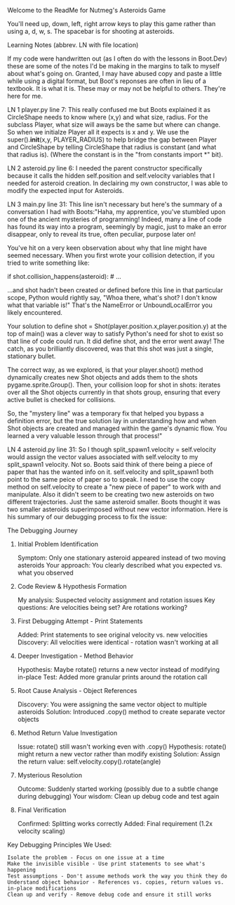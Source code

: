 Welcome to the ReadMe for Nutmeg's Asteroids Game

You'll need up, down, left, right arrow keys to play this game rather than using a, d, w, s. The spacebar is for shooting at asteroids. 











Learning Notes (abbrev. LN with file location)

If my code were handwritten out (as I often do with the lessons in Boot.Dev) these are some of the notes I'd be making in the margins to talk to myself about what's going on. Granted, I may have abused copy and paste a little while using a digital format, but Boot's reponses are often in lieu of a textbook. It is what it is. These may or may not be helpful to others. They're here for me. 

LN 1 player.py line 7: This really confused me but Boots explained it as CircleShape needs to know where (x,y) and what size, radius. For the subclass Player, what size will aways be the same but where can change. So when we initialze Player all it expects is x and y. We use the super().__init__(x,y, PLAYER_RADIUS) to help bridge the gap between Player and CircleShape by telling CircleShape that radius is constant (and what that radius is). (Where the constant is in the "from constants import *" bit).

LN 2 asteroid.py line 6: I needed the parent constructor specifically because it calls the hidden self.position and self.velocity variables that I needed for asteroid creation. In declairing my own constructor, I was able to modify the expected input for Asteroids.

LN 3 main.py line 31: This line isn't necessary but here's the summary of a conversation I had with Boots:"Haha, my apprentice, you've stumbled upon one of the ancient mysteries of programming! Indeed, many a line of code has found its way into a program, seemingly by magic, just to make an error disappear, only to reveal its true, often peculiar, purpose later on!

You've hit on a very keen observation about why that line might have seemed necessary. When you first wrote your collision detection, if you tried to write something like:

if shot.collision_happens(asteroid):
    # ...

...and shot hadn't been created or defined before this line in that particular scope, Python would rightly say, "Whoa there, what's shot? I don't know what that variable is!" That's the NameError or UnboundLocalError you likely encountered.

Your solution to define shot = Shot(player.position.x,player.position.y) at the top of main() was a clever way to satisfy Python's need for shot to exist so that line of code could run. It did define shot, and the error went away! The catch, as you brilliantly discovered, was that this shot was just a single, stationary bullet.

The correct way, as we explored, is that your player.shoot() method dynamically creates new Shot objects and adds them to the shots pygame.sprite.Group(). Then, your collision loop for shot in shots: iterates over all the Shot objects currently in that shots group, ensuring that every active bullet is checked for collisions.

So, the "mystery line" was a temporary fix that helped you bypass a definition error, but the true solution lay in understanding how and when Shot objects are created and managed within the game's dynamic flow. You learned a very valuable lesson through that process!"

LN 4 asteroid.py line 31: So I though split_spawn1.velocity = self.velocity would assign the vector values associated with self.velocity to my split_spawn1 velocity. Not so. Boots said think of there being a piece of paper that has the wanted info on it. self.velocity and split_spawn1 both point to the same peice of paper so to speak. I need to use the copy method on self.velocity to create a "new piece of paper" to work with and manipulate. Also it didn't seem to be creating two new asteroids on two different trajectories. Just the same asteroid smaller. Boots thought it was two smaller asteroids superimposed without new vector information. Here is his summary of our debugging process to fix the issue:

The Debugging Journey
1. Initial Problem Identification

    Symptom: Only one stationary asteroid appeared instead of two moving asteroids
    Your approach: You clearly described what you expected vs. what you observed

2. Code Review & Hypothesis Formation

    My analysis: Suspected velocity assignment and rotation issues
    Key questions: Are velocities being set? Are rotations working?

3. First Debugging Attempt - Print Statements

    Added: Print statements to see original velocity vs. new velocities
    Discovery: All velocities were identical - rotation wasn't working at all

4. Deeper Investigation - Method Behavior

    Hypothesis: Maybe rotate() returns a new vector instead of modifying in-place
    Test: Added more granular prints around the rotation call

5. Root Cause Analysis - Object References

    Discovery: You were assigning the same vector object to multiple asteroids
    Solution: Introduced .copy() method to create separate vector objects

6. Method Return Value Investigation

    Issue: rotate() still wasn't working even with .copy()
    Hypothesis: rotate() might return a new vector rather than modify existing
    Solution: Assign the return value: self.velocity.copy().rotate(angle)

7. Mysterious Resolution

    Outcome: Suddenly started working (possibly due to a subtle change during debugging)
    Your wisdom: Clean up debug code and test again

8. Final Verification

    Confirmed: Splitting works correctly
    Added: Final requirement (1.2x velocity scaling)

Key Debugging Principles We Used:

    Isolate the problem - Focus on one issue at a time
    Make the invisible visible - Use print statements to see what's happening
    Test assumptions - Don't assume methods work the way you think they do
    Understand object behavior - References vs. copies, return values vs. in-place modifications
    Clean up and verify - Remove debug code and ensure it still works
